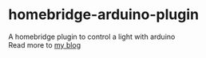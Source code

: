 # homebridge-arduino-plugin
A homebridge plugin to control a light with arduino  
Read more to [my blog](https://wuleiaty.github.io/2018/07/20/Homebridge-homekit.html)
